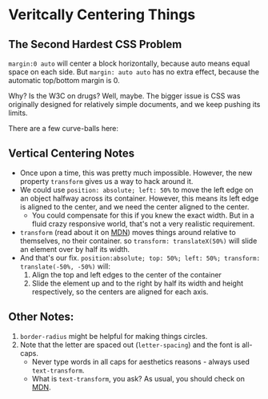 # Veritcally Centering Things
## The Second Hardest CSS Problem

`margin:0 auto` will center a block horizontally, because auto means equal space on each side.
But `margin: auto auto` has no extra effect, because the automatic top/bottom margin is 0.

Why? Is the W3C on drugs? Well, maybe. The bigger issue is CSS was originally designed
for relatively simple documents, and we keep pushing its limits.

There are a few curve-balls here:

## Vertical Centering Notes
* Once upon a time, this was pretty much impossible. However, the new property `transform` gives us a way
to hack around it.
* We could use `position: absolute; left: 50%` to move the left edge on an object halfway across its container. However, this means its left edge is aligned to the center, and we need the center aligned to the center.
    * You could compensate for this if you knew the exact width. But in a fluid crazy responsive world,
    that's not a very realistic requirement.
* `transform` (read about it on [MDN](https://developer.mozilla.org/en-US/docs/Web/CSS/transform)) moves things around relative to themselves, no their container. so `transform: translateX(50%)` will slide an element over by half its width.
* And that's our fix. `position:absolute; top: 50%; left: 50%; transform: translate(-50%, -50%)` will:
    1. Align the top and left edges to the center of the container
    2. Slide the element up and to the right by half its width and height respectively, so the centers
    are aligned for each axis.

## Other Notes:

1. `border-radius` might be helpful for making things circles.
2. Note that the letter are spaced out (`letter-spacing`) and the font is all-caps.
    * Never type words in all caps for aesthetics reasons - always used `text-transform`.
    * What is `text-transform`, you ask? As usual, you should check on [MDN](https://developer.mozilla.org/en-US/docs/Web/CSS/text-transform).
